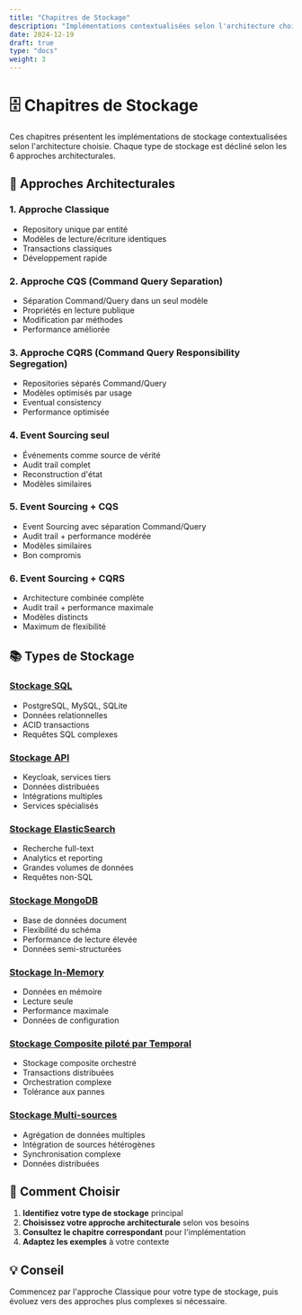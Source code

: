 ```yaml
---
title: "Chapitres de Stockage"
description: "Implémentations contextualisées selon l'architecture choisie (Classique, CQS, CQRS, Event Sourcing)"
date: 2024-12-19
draft: true
type: "docs"
weight: 3
---
```


# 🗄️ Chapitres de Stockage

Ces chapitres présentent les implémentations de stockage contextualisées selon l'architecture choisie. Chaque type de stockage est décliné selon les 6 approches architecturales.

## 🎯 Approches Architecturales

### 1. Approche Classique
- Repository unique par entité
- Modèles de lecture/écriture identiques
- Transactions classiques
- Développement rapide

### 2. Approche CQS (Command Query Separation)
- Séparation Command/Query dans un seul modèle
- Propriétés en lecture publique
- Modification par méthodes
- Performance améliorée

### 3. Approche CQRS (Command Query Responsibility Segregation)
- Repositories séparés Command/Query
- Modèles optimisés par usage
- Eventual consistency
- Performance optimisée

### 4. Event Sourcing seul
- Événements comme source de vérité
- Audit trail complet
- Reconstruction d'état
- Modèles similaires

### 5. Event Sourcing + CQS
- Event Sourcing avec séparation Command/Query
- Audit trail + performance modérée
- Modèles similaires
- Bon compromis

### 6. Event Sourcing + CQRS
- Architecture combinée complète
- Audit trail + performance maximale
- Modèles distincts
- Maximum de flexibilité

## 📚 Types de Stockage

### [Stockage SQL](/chapitres/stockage/sql/)
- PostgreSQL, MySQL, SQLite
- Données relationnelles
- ACID transactions
- Requêtes SQL complexes

### [Stockage API](/chapitres/stockage/api/)
- Keycloak, services tiers
- Données distribuées
- Intégrations multiples
- Services spécialisés

### [Stockage ElasticSearch](/chapitres/stockage/elasticsearch/)
- Recherche full-text
- Analytics et reporting
- Grandes volumes de données
- Requêtes non-SQL

### [Stockage MongoDB](/chapitres/stockage/mongodb/)
- Base de données document
- Flexibilité du schéma
- Performance de lecture élevée
- Données semi-structurées

### [Stockage In-Memory](/chapitres/stockage/in-memory/)
- Données en mémoire
- Lecture seule
- Performance maximale
- Données de configuration

### [Stockage Composite piloté par Temporal](/chapitres/stockage/temporal/)
- Stockage composite orchestré
- Transactions distribuées
- Orchestration complexe
- Tolérance aux pannes

### [Stockage Multi-sources](/chapitres/stockage/multi-sources/)
- Agrégation de données multiples
- Intégration de sources hétérogènes
- Synchronisation complexe
- Données distribuées

## 🎯 Comment Choisir

1. **Identifiez votre type de stockage** principal
2. **Choisissez votre approche architecturale** selon vos besoins
3. **Consultez le chapitre correspondant** pour l'implémentation
4. **Adaptez les exemples** à votre contexte

## 💡 Conseil

Commencez par l'approche Classique pour votre type de stockage, puis évoluez vers des approches plus complexes si nécessaire.
